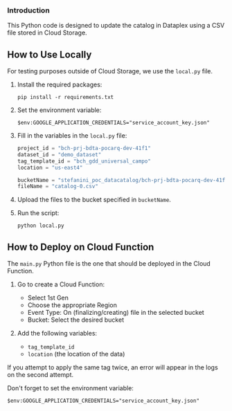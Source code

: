 ### Introduction

This Python code is designed to update the catalog in Dataplex using a CSV file stored in Cloud Storage.

## How to Use Locally

For testing purposes outside of Cloud Storage, we use the `local.py` file.

1. Install the required packages:
   ```
   pip install -r requirements.txt
   ```

2. Set the environment variable:
   ```
   $env:GOOGLE_APPLICATION_CREDENTIALS="service_account_key.json"
   ```

3. Fill in the variables in the `local.py` file:
   ```python
   project_id = "bch-prj-bdta-pocarq-dev-41f1"
   dataset_id = "demo_dataset"
   tag_template_id = "bch_gdd_universal_campo"
   location = "us-east4"

   bucketName = "stefanini_poc_datacatalog/bch-prj-bdta-pocarq-dev-41f1"
   fileName = "catalog-0.csv"
   ```

4. Upload the files to the bucket specified in `bucketName`.

5. Run the script:
   ```
   python local.py
   ```

## How to Deploy on Cloud Function

The `main.py` Python file is the one that should be deployed in the Cloud Function.

1. Go to create a Cloud Function:
   * Select 1st Gen
   * Choose the appropriate Region
   * Event Type: On (finalizing/creating) file in the selected bucket
   * Bucket: Select the desired bucket

2. Add the following variables:
   * `tag_template_id`
   * `location` (the location of the data)

If you attempt to apply the same tag twice, an error will appear in the logs on the second attempt.

Don't forget to set the environment variable:
```
$env:GOOGLE_APPLICATION_CREDENTIALS="service_account_key.json"
```